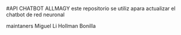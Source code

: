 #API CHATBOT ALLMAGY
este repositorio se utiliz apara actualizar el chatbot de red neuronal

maintaners
Miguel Li
Hollman Bonilla
